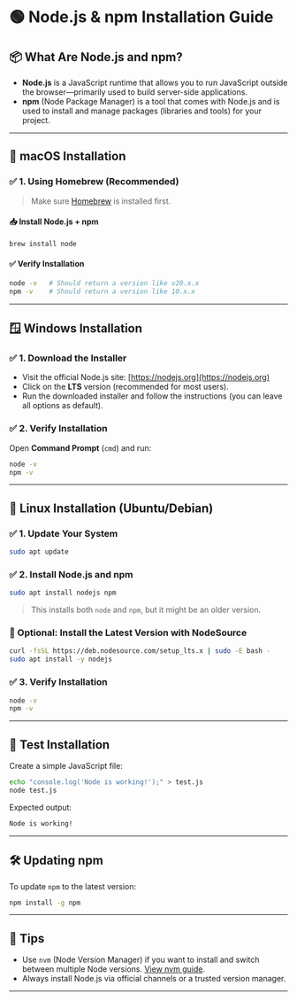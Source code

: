 # 🟢 Node.js & npm Installation Guide

## 📦 What Are Node.js and npm?

- **Node.js** is a JavaScript runtime that allows you to run JavaScript outside the browser—primarily used to build server-side applications.
- **npm** (Node Package Manager) is a tool that comes with Node.js and is used to install and manage packages (libraries and tools) for your project.

---

## 🍏 macOS Installation

### ✅ 1. Using Homebrew (Recommended)

> Make sure [Homebrew](https://brew.sh/) is installed first.

#### 📥 Install Node.js + npm

```bash
brew install node
```

#### ✅ Verify Installation

```bash
node -v   # Should return a version like v20.x.x
npm -v    # Should return a version like 10.x.x
```

---

## 🪟 Windows Installation

### ✅ 1. Download the Installer

- Visit the official Node.js site: [https://nodejs.org](https://nodejs.org)
- Click on the **LTS** version (recommended for most users).
- Run the downloaded installer and follow the instructions (you can leave all options as default).

### ✅ 2. Verify Installation

Open **Command Prompt** (`cmd`) and run:

```bash
node -v
npm -v
```

---

## 🐧 Linux Installation (Ubuntu/Debian)

### ✅ 1. Update Your System

```bash
sudo apt update
```

### ✅ 2. Install Node.js and npm

```bash
sudo apt install nodejs npm
```

> This installs both `node` and `npm`, but it might be an older version.

### 🧠 Optional: Install the Latest Version with NodeSource

```bash
curl -fsSL https://deb.nodesource.com/setup_lts.x | sudo -E bash -
sudo apt install -y nodejs
```

### ✅ 3. Verify Installation

```bash
node -v
npm -v
```

---

## 🧪 Test Installation

Create a simple JavaScript file:

```bash
echo "console.log('Node is working!');" > test.js
node test.js
```

Expected output:

```bash
Node is working!
```

---

## 🛠️ Updating npm

To update `npm` to the latest version:

```bash
npm install -g npm
```

---

## 🧰 Tips

- Use `nvm` (Node Version Manager) if you want to install and switch between multiple Node versions. [View nvm guide](https://github.com/nvm-sh/nvm).
- Always install Node.js via official channels or a trusted version manager.

---
